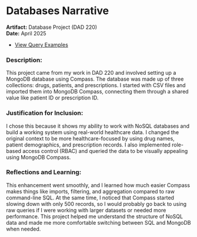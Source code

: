 # Databases Narrative

**Artifact:** Database Project (DAD 220)  
**Date:** April 2025

- [View Query Examples](databases/queries.md)

### Description:
This project came from my work in DAD 220 and involved setting up a MongoDB database using Compass. The database was made up of three collections: drugs, patients, and prescriptions. I started with CSV files and imported them into MongoDB Compass, connecting them through a shared value like patient ID or prescription ID. 

### Justification for Inclusion:
I chose this because it shows my ability to work with NoSQL databases and build a working system using real-world healthcare data. I changed the original context to be more healthcare-focused by using drug names, patient demographics, and prescription records. I also implemented role-based access control (RBAC) and queried the data to be visually appealing using MongoDB Compass.

### Reflections and Learning:
This enhancement went smoothly, and I learned how much easier Compass makes things like imports, filtering, and aggregation compared to raw command-line SQL. At the same time, I noticed that Compass started slowing down with only 500 records, so I would probably go back to using raw queries if I were working with larger datasets or needed more performance. This project helped me understand the structure of NoSQL data and made me more comfortable switching between SQL and MongoDB when needed.
